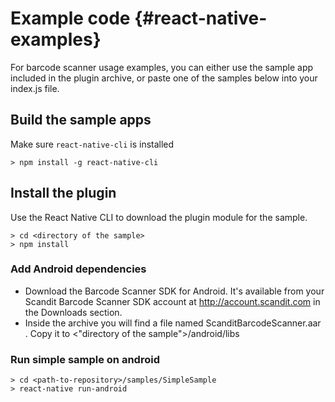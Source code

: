 Example code     {#react-native-examples}
===================================

For barcode scanner usage examples, you can either use the sample app included in the plugin archive, or paste one of the samples below into your index.js file.

## Build the sample apps

Make sure `react-native-cli` is installed

~~~~~~~~~~~~~~~~~~~~~~~~~~~~~~~~~~~~{.java}
> npm install -g react-native-cli
~~~~~~~~~~~~~~~~~~~~~~~~~~~~~~~~~~~~

## Install the plugin

Use the React Native CLI to download the plugin module for the sample.

~~~~~~~~~~~~~~~~~~~~~~~~~~~~~~~~~~~~{.java}
> cd <directory of the sample>
> npm install
~~~~~~~~~~~~~~~~~~~~~~~~~~~~~~~~~~~~

### Add Android dependencies

- Download the Barcode Scanner SDK for Android. It's available from your Scandit Barcode Scanner SDK account at http://account.scandit.com in the Downloads section.
- Inside the archive you will find a file named ScanditBarcodeScanner.aar . Copy it to <"directory of the sample">/android/libs

### Run simple sample on android

~~~~~~~~~~~~~~~~~~~~~~~~~~~~~~~~~~~~{.java}
> cd <path-to-repository>/samples/SimpleSample
> react-native run-android
~~~~~~~~~~~~~~~~~~~~~~~~~~~~~~~~~~~~
